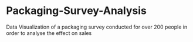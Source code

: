 # Packaging-Survey-Analysis
Data Visualization of a packaging survey conducted for over 200 people in order to analyse the effect on sales 
